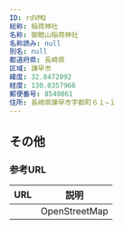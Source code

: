 ```yaml
---
ID: rdVMQ
総称: 稲荷神社
名称: 御館山稲荷神社
名称読み: null
別名: null
都道府県: 長崎県
区域: 諫早市
緯度: 32.8472092
経度: 130.0357966
郵便番号: 8540061
住所: 長崎県諫早市宇都町６１−１
---
```


## その他

### 参考URL

| URL | 説明          |
| --- | ------------- |
|     | OpenStreetMap |
